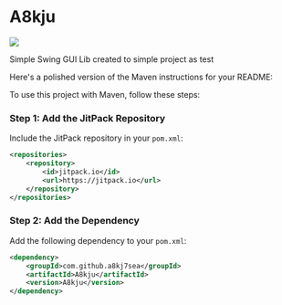 # A8kju 
[![](https://jitpack.io/v/a8kj7sea/A8kju.svg)](https://jitpack.io/#a8kj7sea/A8kju)

Simple Swing GUI Lib created to simple project as test 


Here's a polished version of the Maven instructions for your README:



To use this project with Maven, follow these steps:

### Step 1: Add the JitPack Repository

Include the JitPack repository in your `pom.xml`:

```xml
<repositories>
    <repository>
        <id>jitpack.io</id>
        <url>https://jitpack.io</url>
    </repository>
</repositories>
```

### Step 2: Add the Dependency

Add the following dependency to your `pom.xml`:

```xml
<dependency>
    <groupId>com.github.a8kj7sea</groupId>
    <artifactId>A8kju</artifactId>
    <version>A8kju</version>
</dependency>
```



